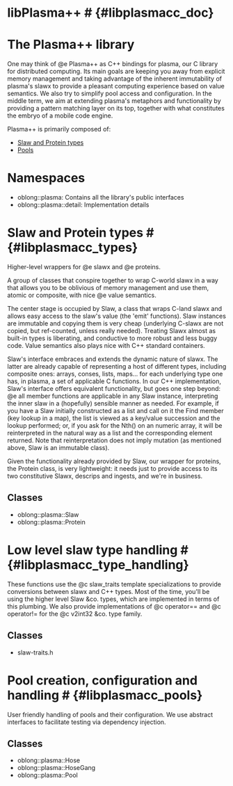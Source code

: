 # libPlasma++ #         {#libplasmacc_doc}

# The Plasma++ library

One may think of @e Plasma++ as C++ bindings for plasma, our C library
for distributed computing. Its main goals are keeping you away from
explicit memory management and taking advantage of the inherent
immutability of plasma's slawx to provide a pleasant computing
experience based on value semantics. We also try to simplify pool
access and configuration. In the middle term, we aim at extending
plasma's metaphors and functionality by providing a pattern matching
layer on its top, together with what constitutes the embryo of a
mobile code engine.

Plasma++ is primarily composed of:
  - [Slaw and Protein types](#libplasmacc_types)
  - [Pools](#libplasmacc_pools)

# Namespaces

- oblong::plasma: Contains all the library's public interfaces
- oblong::plasma::detail: Implementation details

# Slaw and Protein types #        {#libplasmacc_types}

Higher-level wrappers for @e slawx and @e proteins.

A group of classes that conspire together to wrap C-world slawx in
a way that allows you to be oblivious of memory management and use
them, atomic or composite, with nice @e value semantics.

The center stage is occupied by Slaw, a class that wraps C-land
slawx and allows easy access to the slaw's value (the 'emit'
functions). Slaw instances are immutable and copying them is very
cheap (underlying C-slawx are not copied, but ref-counted, unless
really needed). Treating Slawx almost as built-in types is
liberating, and conductive to more robust and less buggy code.
Value semantics also plays nice with C++ standard containers.

Slaw's interface embraces and extends the dynamic nature of slawx.
The latter are already capable of representing a host of different
types, including composite ones: arrays, conses, lists, maps...
for each underlying type one has, in plasma, a set of applicable C
functions. In our C++ implementation, Slaw's interface offers
equivalent functionality, but goes one step beyond: @e all member
functions are applicable in any Slaw instance, interpreting the
inner slaw in a (hopefully) sensible manner as needed. For
example, if you have a Slaw initially constructed as a list and
call on it the Find member (key lookup in a map), the list is
viewed as a key/value succession and the lookup performed; or, if
you ask for the Nth() on an numeric array, it will be
reinterpreted in the natural way as a list and the corresponding
element returned. Note that reinterpretation does not imply
mutation (as mentioned above, Slaw is an immutable class).

Given the functionality already provided by Slaw, our wrapper for
proteins, the Protein class, is very lightweight: it needs just to
provide access to its two constitutive Slawx, descrips and
ingests, and we're in business.

## Classes ##

- oblong::plasma::Slaw
- oblong::plasma::Protein

# Low level slaw type handling #          {#libplasmacc_type_handling}

These functions use the @c slaw_traits template specializations to
provide conversions between slawx and C++ types. Most of the time,
you'll be using the higher level Slaw &co. types, which are
implemented in terms of this plumbing.
We also provide implementations of @c operator== and @c operator!=
for the @c v2int32 &co. type family.

## Classes ##

- slaw-traits.h

# Pool creation, configuration and handling #        {#libplasmacc_pools}

User friendly handling of pools and their configuration. We use
abstract interfaces to facilitate testing via dependency injection.

## Classes ##

- oblong::plasma::Hose
- oblong::plasma::HoseGang
- oblong::plasma::Pool
